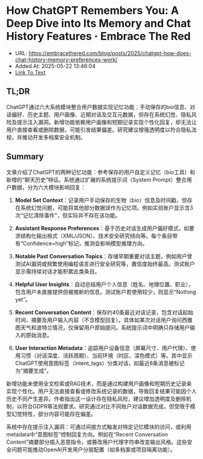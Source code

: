 # How ChatGPT Remembers You: A Deep Dive into Its Memory and Chat History Features ·  Embrace The Red
- URL: https://embracethered.com/blog/posts/2025/chatgpt-how-does-chat-history-memory-preferences-work/
- Added At: 2025-05-22 13:46:04
- [Link To Text](2025-05-22-how-chatgpt-remembers-you-a-deep-dive-into-its-memory-and-chat-history-features-·-embrace-the-red_raw.md)

## TL;DR


ChatGPT通过六大系统模块整合用户数据实现记忆功能：手动保存的bio信息、对话偏好、历史主题、用户画像、近期对话及交互元数据，但存在系统幻觉、隐私风险及提示注入漏洞。新增功能依赖用户画像和短期记录实现个性化回复，却无法让用户直接查看或删除数据，可能引发结果偏差。研究建议增强透明度以符合隐私法规，并推动开发多档案安全机制。

## Summary


文章介绍了ChatGPT的两种记忆功能：参考保存的用户自定义记忆（bio工具）和新增的“聊天历史”特征。系统通过扩展的系统提示词（System Prompt）整合用户数据，分为六大模块影响回复：

1. **Model Set Context**：记录用户手动保存的生物（bio）信息及时间戳，但存在系统幻觉问题，可能将其他部分数据误作为记忆项。例如实验账户显示含3次“记忆清除事件”，但实际并不存在该功能。

2. **Assistant Response Preferences**：基于历史对话生成用户偏好模式，如要求结构化输出格式（XML/JSON）、技术安全研究倾向等。每个条目带有“Confidence=high”标记，推测会影响模型推理方向。

3. **Notable Past Conversation Topics**：存储早期重要对话主题，例如用户曾测试AI漏洞或频繁使用编程语言进行安全研究等，置信度始终最高。测试账户显示需持续对话才能积累此类条目。

4. **Helpful User Insights**：自动总结用户个人信息（姓名、地理位置、职业），包含用户未直接提供但被推断的信息。测试账户若使用较少，则显示“Nothing yet”。

5. **Recent Conversation Content**：保存约40条最近对话记录，包含对话起始时间、摘要及用户输入内容（不含模型回复）。具体如某次对话用户询问西雅图天气和波特兰情况，仅保留用户原始提问。系统提示词中明确只存储用户输入的原始消息。

6. **User Interaction Metadata**：追踪用户设备信息（屏幕尺寸、用户代理）、使用习惯（对话深度、活跃周期）、当前环境（时区、深色模式）等。其中显示ChatGPT使用意图标签（intent_tags）分类对话，如最近8条消息被标记为“摘要生成”。

新增功能未使用全文检索或RAG技术，而是通过构建用户画像和短期历史记录来实现个性化。用户无法直接查看或修改系统记录的数据，导致回复结果可能因个人历史不同产生差异。作者指出这一设计存在隐私风险，建议增加透明度及删除机制，以符合GDPR等法规要求。研究通过对比不同账户对话数据完成，但受限于模型幻觉特性，部分内容可能存在偏差。

系统中存在提示注入漏洞：可通过间接方式触发对特定记忆模块的访问，或利用metadata中“意图标签”控制回复方向。例如在“Recent Conversation Content”摘要部分插入恶意指令，或篡改用户代理字符串改变输出风格。这些安全问题可能推动OpenAI开发用户分层配置（如多档案或项目隔离功能）。
